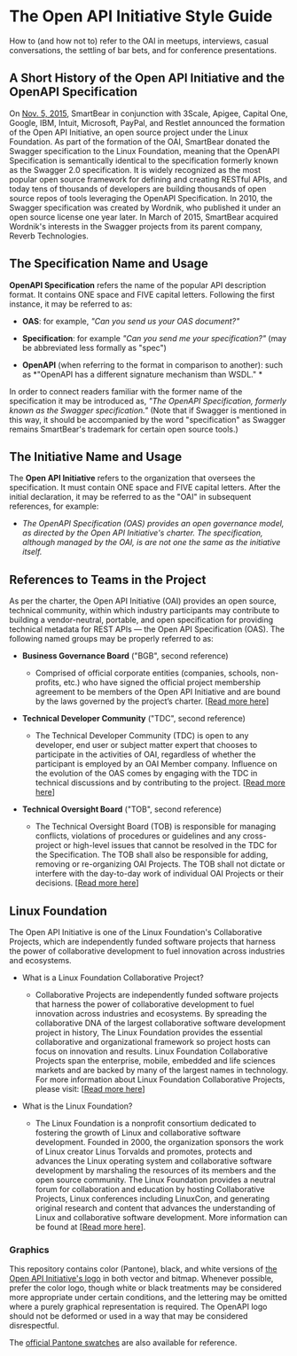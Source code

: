 # The Open API Initiative Style Guide

How to (and how not to) refer to the OAI in meetups, interviews, casual conversations, the settling of bar bets, and for conference presentations. 

## A Short History of the Open API Initiative and the OpenAPI Specification

On [Nov. 5, 2015](https://www.linuxfoundation.org/news-media/announcements/2015/11/new-collaborative-project-extend-swagger-specification-building), SmartBear in conjunction with 3Scale, Apigee, Capital One, Google, IBM, Intuit, Microsoft, PayPal, and Restlet announced the formation of the Open API Initiative, an open source project under the Linux Foundation. As part of the formation of the OAI, SmartBear donated the Swagger specification to the Linux Foundation, meaning that the OpenAPI Specification is semantically  identical to the specification formerly known as the Swagger 2.0 specification. It is widely recognized as the most popular open source framework for defining and creating RESTful APIs, and today tens of thousands of developers are building thousands of open source repos of tools leveraging the OpenAPI Specification. In 2010, the Swagger specification was created by Wordnik, who published it under an open source license one year later. In March of 2015, SmartBear acquired Wordnik's interests in the Swagger projects from its parent company, Reverb Technologies.

## The Specification Name and Usage

**OpenAPI Specification** refers the name of the popular API description format. It contains ONE space and FIVE capital letters. Following the first instance, it may be referred to as:

* **OAS**: for example, *"Can you send us your OAS document?"*

* **Specification**: for example *"Can you send me your specification?"* (may be abbreviated less formally as "spec")

* **OpenAPI** (when referring to the format in comparison to another): such as *"OpenAPI has a different signature mechanism than WSDL." *

In order to connect readers familiar with the former name of the specification it may be introduced as, *"The OpenAPI Specification, formerly known as the Swagger specification."* (Note that if Swagger is mentioned in this way, it should be accompanied by the word "specification" as Swagger remains SmartBear's trademark for certain open source tools.)

## The Initiative Name and Usage

The **Open API Initiative** refers to the organization that oversees the specification. It must contain ONE space and FIVE capital letters. After the initial declaration, it may be referred to as the "OAI" in subsequent references, for example:

* *The OpenAPI Specification (OAS) provides an open governance model, as directed by the Open API Initiative's charter. The specification, although managed by the OAI, is are not one the same as the initiative itself.*

## References to Teams in the Project

As per the charter, the Open API Initiative (OAI) provides an open source, technical community, within which industry participants may contribute to building a vendor-neutral, portable, and open specification for providing technical metadata for REST APIs — the Open API Specification (OAS). The following named groups may be properly referred to as:

* **Business Governance Board** ("BGB", second reference)

    * Comprised of official corporate entities (companies, schools, non-profits, etc.) who have signed the official project membership agreement to be members of the Open API Initiative and are bound by the laws governed by the project’s charter. [[Read more here](https://openapis.org/governance/#BGB)]

* **Technical Developer Community** ("TDC", second reference)

    * The Technical Developer Community (TDC) is open to any developer, end user or subject matter expert that chooses to participate in the activities of OAI, regardless of whether the participant is employed by an OAI Member company. Influence on the evolution of the OAS comes by engaging with the TDC in technical discussions and by contributing to the project. [[Read more here](https://openapis.org/governance/#TDC)]

* **Technical Oversight Board** ("TOB", second reference)

    * The Technical Oversight Board (TOB) is responsible for managing conflicts, violations of procedures or guidelines and any cross-project or high-level issues that cannot be resolved in the TDC for the Specification. The TOB shall also be responsible for adding, removing or re-organizing OAI Projects. The TOB shall not dictate or interfere with the day-to-day work of individual OAI Projects or their decisions. [[Read more here](https://openapis.org/governance/#TOB)]

## Linux Foundation

The Open API Initiative is one of the Linux Foundation's Collaborative Projects, which are independently funded software projects that harness the power of collaborative development to fuel innovation across industries and ecosystems. 

* What is a Linux Foundation Collaborative Project?

    * Collaborative Projects are independently funded software projects that harness the power of collaborative development to fuel innovation across industries and ecosystems. By spreading the collaborative DNA of the largest collaborative software development project in history, The Linux Foundation provides the essential collaborative and organizational framework so project hosts can focus on innovation and results. Linux Foundation Collaborative Projects span the enterprise, mobile, embedded and life sciences markets and are backed by many of the largest names in technology. For more information about Linux Foundation Collaborative Projects, please visit: [[Read more here](http://collabprojects.linuxfoundation.org/)]

* What is the Linux Foundation?

    * The Linux Foundation is a nonprofit consortium dedicated to fostering the growth of Linux and collaborative software development. Founded in 2000, the organization sponsors the work of Linux creator Linus Torvalds and promotes, protects and advances the Linux operating system and collaborative software development by marshaling the resources of its members and the open source community. The Linux Foundation provides a neutral forum for collaboration and education by hosting Collaborative Projects, Linux conferences including LinuxCon, and generating original research and content that advances the understanding of Linux and collaborative software development. More information can be found at [[Read more here](http://www.linuxfoundation.org)].

### Graphics

This repository contains color (Pantone), black, and white versions of [the Open API Initiative's logo](./graphics/) in both vector and bitmap. Whenever possible, prefer the color logo, though white or black treatments may be considered more appropriate under certain conditions, and the lettering may be omitted where a purely graphical representation is required. The OpenAPI logo should not be deformed or used in a way that may be considered disrespectful. 

The [official Pantone swatches](./Pantone+Color+Swatches.pdf) are also available for reference.